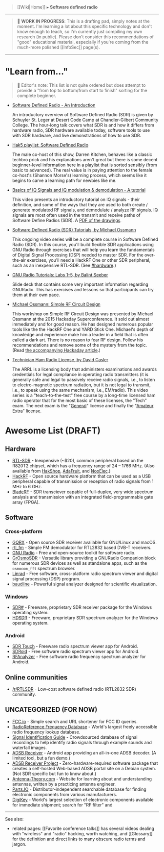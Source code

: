 > [[Wiki|Home]] ▸ **Software defined radio**

* * *

> 📝 **WORK IN PROGRESS**: This is a drafting pad, simply notes at the moment. I'm learning a lot about this specific technology and don't know enough to teach, so I'm currently just compiling my own research (in public). Please don't consider this recommendations of "good" educational material, especially if you're coming from the much-more polished [[InfoSec]] page(s).

* * *

# "Learn from…"

> 📝 Editor's note: This list is not quite ordered but does attempt to provide a "from top to bottom/from start to finish" sorting for the complete beginner.

* [Software Defined Radio - An Introduction](https://www.youtube.com/watch?v=kWfU1G3Jq4w)

  An introductory overview of Software Defined Radio (SDR) is given by Schuyler St. Leger at Desert Code Camp at Chandler-Gilbert Community College. The hour-long talk covers what SDR is and how it differs from hardware radio, SDR hardware available today, software tools to use with SDR hardware, and live demonstrations of how to use SDR.

* [Hak5 playlist: Software Defined Radio](https://www.youtube.com/playlist?list=PLBmFDs_1nZfBN2x5dbFXO7RfcwVGrqQy-)

  The male co-host of this show, Darren Kitchen, behaves like a classic techbro prick and his explanations aren't great but there is some decent beginner-level information here in a playlist that is sorted sensibly (from basic to advanced). The real value is in paying attention to the female co-host's (Shannon Morse's) learning process, which seems like it begins to carve a learning path for newbies like me.

* [Basics of IQ Signals and IQ modulation & demodulation - A tutorial](https://www.youtube.com/watch?v=h_7d-m1ehoY)

  This video presents an introductory tutorial on IQ signals - their definition, and some of the ways that they are used to both create / generate modulated RF signals, and demodulate / analyze RF signals. IQ signals are most often used in the transmit and receive paths of Software Define Radios (SDR). A [PDF of the drawings](http://www.qsl.net/w/w2aew/youtube/Basics_IQ_signals_modulation.pdf).

* [Software Defined Radio (SDR) Tutorials, by Michael Ossmann](http://greatscottgadgets.com/sdr/)

  This ongoing video series will be a complete course in Software Defined Radio (SDR). In this course, you'll build flexible SDR applications using GNU Radio through exercises that will help you learn the fundamentals of Digital Signal Processing (DSP) needed to master SDR. For the over-the-air exercises, you'll need a HackRF One or other SDR peripheral, such as an inexpensive RTL-SDR. (See [#hardware](#hardware).)

* [GNU Radio Tutorials: Labs 1–5, by Balint Seeber](https://files.ettus.com/tutorials/labs/Lab_1-5.pdf)

  Slide deck that contains some very important information regarding GNURadio. This has exercises and lessons so that participants can try them at their own pace.

* [Michael Ossmann: Simple RF Circuit Design](https://www.youtube.com/watch?v=TnRn3Kn_aXg)

  This workshop on Simple RF Circuit Design was presented by Michael Ossmann at the 2015 Hackaday Superconference. It sold out almost immediately and for good reason. He has designed numerous popular tools like the the HackRF One and YARD Stick One. Michael's depth of knowledge and experience make him a leader in a field that is often called a dark art. There is no reason to fear RF design. Follow his recommendations and remove some of the mystery from the topic. (Read [the accompanying Hackaday article](https://hackaday.com/2016/03/23/michael-ossmann-makes-you-an-rf-design-hero/).)

* [Technician Ham Radio License, by David Casler](https://www.youtube.com/playlist?list=PL07A7D1C9D7BF7F48)

  The ARRL is a licensing body that administers examinations and awards credentials for legal compliance in operating radio transmitters (it is generally safe and legal to passively receive radio signals, i.e., to listen to electro-magnetic spectrum radiation, but it is not legal to transmit, i.e., to speak using the same mechanism, i.e., EM/radio). This video series is a "teach-to-the-test" free course by a long-time licensed ham radio operator that for the most basic of these licenses, the "Tech" exam. The next exam is the "[General](https://www.youtube.com/playlist?list=PL0R9jy9LZw_35KimLiSIOH0YdNtCeYcRe)" license and finally the "[Amateur Extra](https://www.youtube.com/playlist?list=PL0R9jy9LZw_3CHCH-5A8faeIA-H3e4ZNC)" license.

# Awesome List (DRAFT)

## Hardware

* [RTL-SDR](http://www.rtl-sdr.com/buy-rtl-sdr-dvb-t-dongles/) - Inexpensive (~$20), common peripheral based on the R820T2 chipset, which has a frequency range of  24 – 1766 MHz. (Also available from [HakShop](https://hakshop.com/collections/wireless-gear/products/software-defined-radio-kit-rtl-sdr), [AdaFruit](https://www.adafruit.com/product/1497), and [NooElec](https://www.nooelec.com/store/sdr.html).)
* [HackRF](https://greatscottgadgets.com/hackrf/) - Open source hardware platform that can be used as a USB peripheral capable of transmission or reception of radio signals from 1 MHz to 6 GHz.
* [BladeRF](https://www.nuand.com/) - SDR transciever capable of full-duplex, very wide spectrum analysis and transmission with an integrated field-programmable gate array (FPGA).

## Software

### Cross-platform

* [GQRX](http://gqrx.dk/) - Open source SDR receiver available for GNU/Linux and macOS.
* [rtl_fm](http://manpages.ubuntu.com/manpages/trusty/man1/rtl_fm.1.html) - Simple FM demodulator for RTL2832 based DVB-T receivers.
* [GNU Radio](https://gnuradio.org) - Free and open-source toolkit for software radio.
* [GrOsmoSDR](https://osmocom.org/projects/sdr/wiki/GrOsmoSDR) - Versatile library providing a GNURadio Companion block for numerous SDR devices as well as standalone apps, such as the `osmocom_fft` spectrum browser.
* [Linrad](http://www.sm5bsz.com/linuxdsp/linrad.htm) - Free software, cross-platform radio spectrum viewer and digital signal processing (DSP) program.
* [baudline](http://baudline.com/) - Powerful signal analyzer designed for scientific visualization.

### Windows

* [SDR#](http://sdrsharp.com/) - Freeware, proprietary SDR receiver package for the Windows operating system.
* [HDSDR](http://www.hdsdr.de/) - Freeware, proprietary SDR spectrum analyzer for the Windows operating system.

### Android

* [SDR Touch](http://sdrtouch.com/) - Freeware radio spectrum viewer app for Android.
* [SDRoid](http://sdr-labs.com/software/sdroid) - Free software radio spectrum viewer app for Android.
* [RFAnalyzer](https://github.com/demantz/RFAnalyzer) - Free software radio frequency spectrum analyzer for Android.

## Online communities

* [/r/RTLSDR](https://www.reddit.com/r/RTLSDR/) - Low-cost software defined radio (RTL2832 SDR) community.

## UNCATEGORIZED (FOR NOW)

* [FCC.io](https://fcc.io/) - Simple search and URL shortener for FCC ID queries.
* [RadioReference Frequency Database](https://www.radioreference.com/apps/db/) - World's largest freely accessible radio frequency lookup database.
* [Signal Identification Guide](https://www.sigidwiki.com/) - Crowdsourced database of signal recordings to help identify radio signals through example sounds and waterfall images.
* [ADSB Receiver](http://hiz.ch/index.php/home/adsb-receiver) - Android app providing an all-in-one ADSB decoder. (A limited tool, but a fun demo.)
* [ADSB Receiver Project](https://www.adsbreceiver.net/) - Zero-hardware-required software package that creates a self-hosted Web-based ADSB portal site on a Debian system. (Not SDR specific but fun to know about.)
* [Antenna-Theory.com](http://www.antenna-theory.com/) - Website for learning about and understanding antennas, written by a practicing antenna engineer.
* [Parts.IO](https://parts.io/) - Distributor-independent searchable database for finding electronic components from various manufacturers.
* [DigiKey](https://www.digikey.com/) - World's largest selection of electronic components available for immediate shipment; search for "RF filter" and 

* * *

See also:

* related pages: [[Favorite conference talks]] has several videos dealing with "wireless" and "radio" hacking, worth watching, and [[Glossary]] for the definition and direct links to many obscure radio terms and jargon.